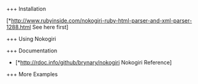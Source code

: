 +++ Installation

[*http://www.rubyinside.com/nokogiri-ruby-html-parser-and-xml-parser-1288.html See here first]

+++ Using Nokogiri

+++ Documentation
* [*http://rdoc.info/github/brynary/nokogiri Nokogiri Reference]

+++ More Examples